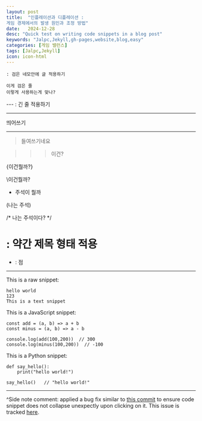 ```yaml
---
layout: post
title:  "인플레이션과 디플레이션 :
게임 경제에서의 발생 원인과 조정 방법"
date:   2024-12-28
desc: "Quick test on writing code snippets in a blog post"
keywords: "Jalpc,Jekyll,gh-pages,website,blog,easy"
categories: [게임 밸런스]
tags: [Jalpc,Jekyll]
icon: icon-html
---
```


``` : 검은 네모안에 글 적용하기 ```

```
이게 검은 줄
이렇게 사용하는게 맞나?
```

--- : 긴 줄 적용하기

---

띄어쓰기

---

> 들여쓰기네요

>>> 이건?

{이건뭘까?}

\이건뭘까?
* 주석이 뭘까

(나는 주석)

/* 나는 주석이다? */

# : 약간 제목 형태 적용
- : 점

---

This is a raw snippet:

```
hello world
123
This is a text snippet
```


This is a JavaScript snippet:

```
const add = (a, b) => a + b
const minus = (a, b) => a - b

console.log(add(100,200))  // 300
console.log(minus(100,200))  // -100
```

This is a Python snippet:

```
def say_hello():
    print("hello world!")

say_hello()   // "hello world!"
```

---

^Side note comment: applied a bug fix similar to [this commit](https://github.com/Atlas7/atlas7.github.io/commit/6659f4a47f6ec66987adb0f683a9c6f3842252ae#diff-818954a41dbfb01af70050a459c603b9) to ensure code snippet does not collapse unexpectly upon clicking on it. This issue is tracked [here](https://github.com/jarrekk/Jalpc/issues/97).